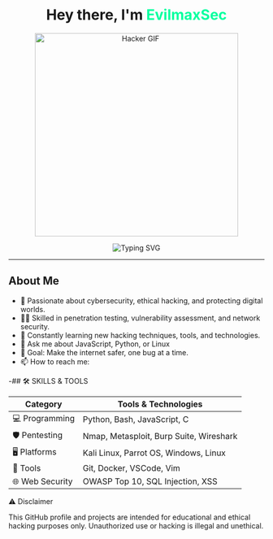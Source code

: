 <h1 align="center">Hey there, I'm <span style="color:#00ff9f">EvilmaxSec</span> </h1>
<p align="center">
  <img src="https://giphy.com/gifs/cc0studios-mfer-normal-vibe-coding-H03PuVdwREB21ANkLX.gif" alt="Hacker GIF" width="400" />
</p>

<p align="center">
  <img src="https://readme-typing-svg.herokuapp.com?font=Fira+Code&duration=3000&pause=1000&color=00FF9F&center=true&vCenter=true&width=435&lines=Ethical+Hacker+%F0%9F%94%91;Cybersecurity+Enthusiast+%F0%9F%92%BB;Tech+Explorer+%F0%9F%9A%80;Coder+by+Day+%F0%9F%95%B5%EF%B8%8F;Pentester+by+Night+%F0%9F%94%AB" alt="Typing SVG" />
</p>

---
## About Me
- 🔐 Passionate about cybersecurity, ethical hacking, and protecting digital worlds.
- 🕵️‍♂️ Skilled in penetration testing, vulnerability assessment, and network security.
- 🌱 Constantly learning new hacking techniques, tools, and technologies.
- 💬 Ask me about JavaScript, Python, or Linux
- 🎯 Goal: Make the internet safer, one bug at a time.
- 📫 How to reach me:

-## 🛠️ SKILLS & TOOLS

| Category          | Tools & Technologies                     |
|-------------------|-----------------------------------------|
| 💻 Programming    | Python, Bash, JavaScript, C             |
| 🛡️ Pentesting     | Nmap, Metasploit, Burp Suite, Wireshark |
| 🖥️ Platforms      | Kali Linux, Parrot OS, Windows, Linux   |
| 🔧 Tools          | Git, Docker, VSCode, Vim                 |
| 🌐 Web Security   | OWASP Top 10, SQL Injection, XSS        |

⚠️ Disclaimer

This GitHub profile and projects are intended for educational and ethical hacking purposes only. Unauthorized use or hacking is illegal and unethical.

